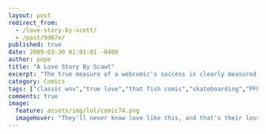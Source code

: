 ```yaml
---
layout: post
redirect_from: 
  - /love-story-by-scott/
  - /post/9d67e/
published: true
date: 2009-03-30 01:01:01 -0400
author: pope
title: "A Love Story By Scawt"
excerpt: "The true measure of a webcomic's success is clearly measured by its ability to recycle content and slap some new text onto it, calling it a brand new comic. We would never do that. I swear. "
category: Comics
tags: ["classic wnv","true love","that fish comic","skateboarding","PFFFFT NERD"]
comments: true 
image:
  feature: assets/img/lol/comic74.png
  imageHover: "They'll never know love like this, and that's their loss."
---
```


